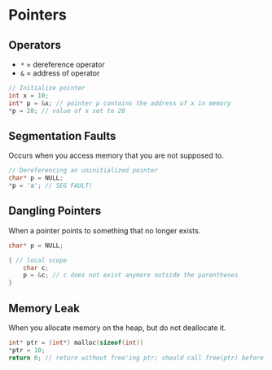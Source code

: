 # Pointers

## Operators
- `*` = dereference operator
- `&` = address of operator
```C
// Initialize pointer
int x = 10;
int* p = &x; // pointer p contains the address of x in memory
*p = 20; // value of x set to 20
```

## Segmentation Faults
Occurs when you access memory that you are not supposed to.
```C
// Dereferencing an uninitialized pointer
char* p = NULL;
*p = 'a'; // SEG FAULT!
```

## Dangling Pointers
When a pointer points to something that no longer exists.
```C
char* p = NULL;

{ // local scope
	char c;
	p = &c; // c does not exist anymore outside the parentheses
}
```

## Memory Leak
When you allocate memory on the heap, but do not deallocate it.
```C
int* ptr = (int*) malloc(sizeof(int))
*ptr = 10;
return 0; // return without free'ing ptr; should call free(ptr) before returning
```